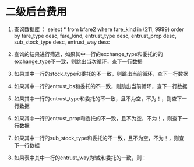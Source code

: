 # 二级后台费用

1. 查询数据库 ： select * from bfare2 where fare_kind in (211, 9999) order by fare_type desc, fare_kind, entrust_type desc, entrust_prop desc, sub_stock_type desc, entrust_way desc

2. 查询的结果进行筛选，如果其中一行的exchange_type和委托的的exchange_type不一致，则跳出当次循环，查下一行数据
3. 如果其中一行的stock_type和委托的不一致，则跳出当前循环，查下一行数据
4. 如果其中一行的entrust_bs和委托的不一致，则跳出当前循环，查下一行数据
5. 如果其中一行的entrust_type和委托的不一致，且不为空，不为！，则查下一行数据
6. 如果其中一行的entrust_prop和委托的不一致，且不为空，不为！，则查下一行数据
7. 如果其中一行的sub_stock_type和委托的不一致，且不为空，不为！，则查下一行数据
8. 如果表中其中一行的entrust_way为!或和委托的一致，则：

​            

